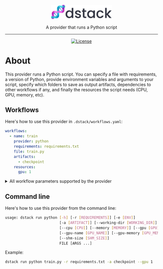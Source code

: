 <div align="center">
<img src="/docs/assets/logo.svg" width="200px"/>    

A provider that runs a Python script
______________________________________________________________________

[![License](https://img.shields.io/badge/License-Apache_2.0-blue.svg)](https://opensource.org/licenses/Apache-2.0)

</div>

# About

This provider runs a Python script. You can specify a file with requirements, a version of Python,
provide environment variables and arguments to your script, specify which folders to save as output artifacts,
dependencies to other workflows if any, and finally the resources the script needs (CPU, GPU, memory, etc).

## Workflows

Here's how to use this provider in `.dstack/workflows.yaml`:

```yaml
workflows:
  - name: train  
    provider: python
    requirements: requirements.txt
    file: train.py
    artifacts:
      - checkpoint
    resources:
      gpu: 1
```

<details>
<summary>All workflow parameters supported by the provider</summary>

| Parameter                 | Required | Description                                                          |
|---------------------------|----------|----------------------------------------------------------------------|
| `file`                    | Yes      | The Python file to run                                               |
| `args`                    | No       | The list of arguments for the Python script                          |
| `before_run`              | No       | The list of commands to run before running the file                  |
| `requirements`            | No       | The list of Python packages required by the script                   |
| `version`                 | No       | The major Python version. By default, it's `3.10`.                   |
| `environment`             | No       | The list of environment variables and their values                   |
| `artifacts`               | No       | The list of output artifacts                                         |
| `resources`               | No       | The hardware resources required to run the workflow                  |
| `resources.cpu`           | No       | The required number of CPUs                                          |
| `resources.memory`        | No       | The required amount of memory                                        |
| `resources.gpu`           | No       | The required number of GPUs                                          |
| `resources.gpu.name`      | No       | The name of the GPU brand (e.g. "V100", etc.)                        |
| `resources.gpu.count`     | No       | The required number of GPUs                                          |
| `resources.interruptible` | No       | `True` if the workflow can be interrupted. By default, it's `False`. |
</details>

## Command line

Here's how to use this provider from the command line:

```bash
usage: dstack run python [-h] [-r [REQUIREMENTS]] [-e [ENV]]
                         [-a [ARTIFACT]] [--working-dir [WORKING_DIR]]
                         [--cpu [CPU]] [--memory [MEMORY]] [--gpu [GPU]]
                         [--gpu-name [GPU_NAME]] [--gpu-memory [GPU_MEMORY]]
                         [--shm-size [SHM_SIZE]]
                         FILE [ARGS ...]
```

Example:

```bash
dstack run python train.py -r requirements.txt -a checkpoint --gpu 1 
```